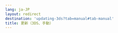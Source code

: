 ```yaml
---
lang: ja-JP
layout: redirect
destination: 'updating-3ds?tab=manual#tab-manual'
title: 更新（3DS、手動）
---
```


